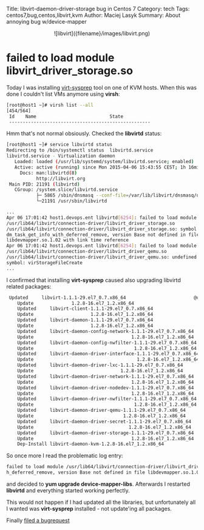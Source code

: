 Title: libvirt-daemon-driver-storage bug in Centos 7
Category: tech
Tags: centos7,bug,centos,libvirt,kvm
Author: Maciej Lasyk
Summary: About annoying bug w/device-mapper

<center>![libvirt]({filename}/images/libvirt.png)</center>

# failed to load module libvirt_driver_storage.so #

Today I was installing
[virt-sysprep](http://libguestfs.org/virt-sysprep.1.html) tool on one of KVM
hosts. When this was done I couldn't list VMs anymore using **virsh**:

```bash
[root@host1 ~]# virsh list --all
[454/564]
 Id    Name                           State
 ----------------------------------------------------
 ```

Hmm that's not normal obsiously. Checked the **libvirtd** status:

```bash
[root@host1 ~]# service libvirtd status
Redirecting to /bin/systemctl status  libvirtd.service
libvirtd.service - Virtualization daemon
   Loaded: loaded (/usr/lib/systemd/system/libvirtd.service; enabled)
   Active: active (running) since Mon 2015-04-06 15:43:55 CEST; 1h 16min ago
     Docs: man:libvirtd(8)
           http://libvirt.org
 Main PID: 21191 (libvirtd)
   CGroup: /system.slice/libvirtd.service
           ├─ 5865 /sbin/dnsmasq --conf-file=/var/lib/libvirt/dnsmasq/default.conf
           └─21191 /usr/sbin/libvirtd

...
Apr 06 17:01:42 host1.devops.ent libvirtd[6254]: failed to load module 
/usr/lib64/libvirt/connection-driver/libvirt_driver_storage.so 
/usr/lib64/libvirt/connection-driver/libvirt_driver_storage.so: symbol 
dm_task_get_info_with_deferred_remove, version Base not defined in file 
libdevmapper.so.1.02 with link time reference
Apr 06 17:01:42 host1.devops.ent libvirtd[6254]: failed to load module 
/usr/lib64/libvirt/connection-driver/libvirt_driver_qemu.so 
/usr/lib64/libvirt/connection-driver/libvirt_driver_qemu.so: undefined 
symbol: virStorageFileCreate
...
```

I confirmed that installing **virt-sysprep** caused also upgrading libvirtd related packages:

```bash
 Updated     libvirt-1.1.1-29.el7_0.7.x86_64                         @updates
    Update              1.2.8-16.el7_1.2.x86_64                         @updates
    Updated     libvirt-client-1.1.1-29.el7_0.7.x86_64                  @updates
    Update                     1.2.8-16.el7_1.2.x86_64                  @updates
    Updated     libvirt-daemon-1.1.1-29.el7_0.7.x86_64                  @updates
    Update                     1.2.8-16.el7_1.2.x86_64                  @updates
    Updated     libvirt-daemon-config-network-1.1.1-29.el7_0.7.x86_64   @updates
    Update                                    1.2.8-16.el7_1.2.x86_64   @updates
    Updated     libvirt-daemon-config-nwfilter-1.1.1-29.el7_0.7.x86_64  @updates
    Update                                     1.2.8-16.el7_1.2.x86_64  @updates
    Updated     libvirt-daemon-driver-interface-1.1.1-29.el7_0.7.x86_64 @updates
    Update                                      1.2.8-16.el7_1.2.x86_64 @updates
    Updated     libvirt-daemon-driver-lxc-1.1.1-29.el7_0.7.x86_64       @updates
    Update                                1.2.8-16.el7_1.2.x86_64       @updates
    Updated     libvirt-daemon-driver-network-1.1.1-29.el7_0.7.x86_64   @updates
    Update                                    1.2.8-16.el7_1.2.x86_64   @updates
    Updated     libvirt-daemon-driver-nodedev-1.1.1-29.el7_0.7.x86_64   @updates
    Update                                    1.2.8-16.el7_1.2.x86_64   @updates
    Updated     libvirt-daemon-driver-nwfilter-1.1.1-29.el7_0.7.x86_64  @updates
    Update                                     1.2.8-16.el7_1.2.x86_64  @updates
    Updated     libvirt-daemon-driver-qemu-1.1.1-29.el7_0.7.x86_64      @updates
    Update                                 1.2.8-16.el7_1.2.x86_64      @updates
    Updated     libvirt-daemon-driver-secret-1.1.1-29.el7_0.7.x86_64    @updates
    Update                                   1.2.8-16.el7_1.2.x86_64    @updates
    Updated     libvirt-daemon-driver-storage-1.1.1-29.el7_0.7.x86_64   @updates
    Update                                    1.2.8-16.el7_1.2.x86_64   @updates
    Dep-Install libvirt-daemon-kvm-1.2.8-16.el7_1.2.x86_64              @updates
```

So once more I read the problematic log entry:

```bash
failed to load module /usr/lib64/libvirt/connection-driver/libvirt_driver_storage.so /usr/lib64/libvirt/connection-driver/libvirt_driver_storage.so: symbol dm_task_get_info_wit
h_deferred_remove, version Base not defined in file libdevmapper.so.1.02 with link time reference
```

and decided to **yum upgrade device-mapper-libs**. Afterwards I restarted **libvirtd**
and everything started working perfectly.

This would not happen if I had updated all the libraries, but unfortunately 
all I wanted was **virt-sysprep** installed - not update'ing all packages.

Finally [filed a bugrequest](http://bugs.centos.org/view.php?id=8403)
